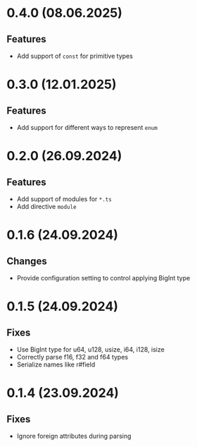 # 0.4.0 (08.06.2025)

## Features

- Add support of `const` for primitive types

# 0.3.0 (12.01.2025)

## Features

- Add support for different ways to represent `enum`

# 0.2.0 (26.09.2024)

## Features

- Add support of modules for `*.ts`
- Add directive `module`

# 0.1.6 (24.09.2024)

## Changes

- Provide configuration setting to control applying BigInt type 

# 0.1.5 (24.09.2024)

## Fixes

- Use BigInt type for u64, u128, usize, i64, i128, isize
- Correctly parse f16, f32 and f64 types
- Serialize names like r#field 

# 0.1.4 (23.09.2024)

## Fixes

- Ignore foreign attributes during parsing
